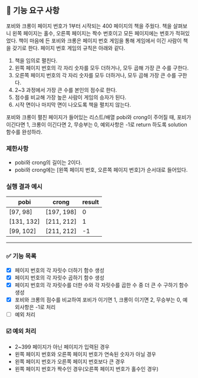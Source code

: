 ## 🚀 기능 요구 사항

포비와 크롱이 페이지 번호가 1부터 시작되는 400 페이지의 책을 주웠다. 책을 살펴보니 왼쪽 페이지는 홀수, 오른쪽 페이지는 짝수 번호이고 모든 페이지에는 번호가 적혀있었다. 책이 마음에 든 포비와 크롱은 페이지 번호 게임을 통해 게임에서 이긴 사람이 책을 갖기로 한다. 페이지 번호 게임의 규칙은 아래와 같다.

1. 책을 임의로 펼친다.
2. 왼쪽 페이지 번호의 각 자리 숫자를 모두 더하거나, 모두 곱해 가장 큰 수를 구한다.
3. 오른쪽 페이지 번호의 각 자리 숫자를 모두 더하거나, 모두 곱해 가장 큰 수를 구한다.
4. 2~3 과정에서 가장 큰 수를 본인의 점수로 한다.
5. 점수를 비교해 가장 높은 사람이 게임의 승자가 된다.
6. 시작 면이나 마지막 면이 나오도록 책을 펼치지 않는다.

포비와 크롱이 펼친 페이지가 들어있는 리스트/배열 pobi와 crong이 주어질 때, 포비가 이긴다면 1, 크롱이 이긴다면 2, 무승부는 0, 예외사항은 -1로 return 하도록 solution 함수를 완성하라.

### 제한사항

- pobi와 crong의 길이는 2이다.
- pobi와 crong에는 [왼쪽 페이지 번호, 오른쪽 페이지 번호]가 순서대로 들어있다.

### 실행 결과 예시

| pobi | crong | result |
| --- | --- | --- |
| [97, 98] | [197, 198] | 0 |
| [131, 132] | [211, 212] | 1 |
| [99, 102] | [211, 212] | -1 |

---------------------------------------------------------------------------------------
### ✅ 기능 목록

- [x] 페이지 번호의 각 자릿수 더하기 함수 생성
- [x] 페이지 번호의 각 자릿수 곱하기 함수 생성
- [x] 페이지 번호의 각 자릿수를 더한 수와 각 자릿수를 곱한 수 중 더 큰 수 구하기 함수 생성
- [x] 포비와 크롱의 점수를 비교하여 포비가 이기면 1, 크롱이 이기면 2, 무승부는 0, 예외사항은 -1로 처리
- [ ] 예외 처리

### ☑️ 예외 처리
- 2~399 페이지가 아닌 페이지가 입력된 경우
- 왼쪽 페이지 번호와 오른쪽 페이지 번호가 연속된 숫자가 아닐 경우
- 왼쪽 페이지 번호가 오른쪽 페이지 번호보다 큰 경우
- 왼쪽 페이지 번호가 짝수인 경우(오른쪽 페이지 번호가 홀수인 경우)